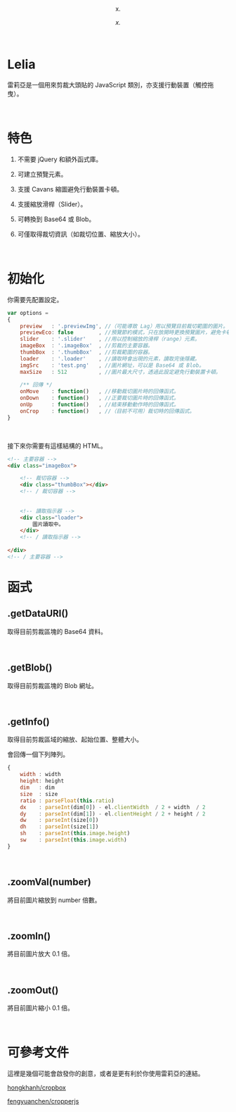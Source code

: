 <p align="center">
  x.
</p>
<p align="center">
  <i>x.</i>
</p>

&nbsp;

# Lelia
雷莉亞是一個用來剪裁大頭貼的 JavaScript 類別，亦支援行動裝置（觸控拖曳）。

&nbsp;

# 特色

1. 不需要 jQuery 和額外函式庫。

2. 可建立預覽元素。

3. 支援 Cavans 縮圖避免行動裝置卡頓。

4. 支援縮放滑桿（Slider）。

5. 可轉換到 Base64 或 Blob。

6. 可僅取得裁切資訊（如裁切位置、縮放大小）。

&nbsp;

# 初始化

你需要先配置設定。

```javascript
var options = 
{
    preview   : '.previewImg', //（可能導致 Lag）用以預覽目前裁切範圍的圖片。
    previewEco: false        , //預覽節約模式，只在放開時更換預覽圖片，避免卡頓。
    slider    : '.slider'    , //用以控制縮放的滑桿（range）元素。
    imageBox  : '.imageBox'  , //剪裁的主要容器。
    thumbBox  : '.thumbBox'  , //剪裁範圍的容器。
    loader    : '.loader'    , //讀取時會出現的元素，讀取完後隱藏。
    imgSrc    : 'test.png'   , //圖片網址，可以是 Base64 或 Blob。
    maxSize   : 512          , //圖片最大尺寸，透過此設定避免行動裝置卡頓。
    
    /** 回傳 */
    onMove    : function()   , //移動裁切圖片時的回傳函式。
    onDown    : function()   , //正要裁切圖片時的回傳函式。
    onUp      : function()   , //結束移動動作時的回傳函式。
    onCrop    : function()   , //（目前不可用）裁切時的回傳函式。
}
```

&nbsp;

接下來你需要有這樣結構的 HTML。

```html
<!-- 主要容器 -->
<div class="imageBox">

    <!-- 裁切容器 -->
    <div class="thumbBox"></div>
    <!-- / 裁切容器 -->
    
    
    <!-- 讀取指示器 -->
    <div class="loader">
        圖片讀取中。
    </div>
    <!-- / 讀取指示器 -->
    
</div>
<!-- / 主要容器 -->
```

# 函式

## .getDataURI()

取得目前剪裁區塊的 Base64 資料。

&nbsp;

## .getBlob()

取得目前剪裁區塊的 Blob 網址。

&nbsp;

## .getInfo()

取得目前剪裁區域的縮放、起始位置、整體大小。

會回傳一個下列陣列。

```javascript
{
    width : width
    height: height
    dim   : dim
    size  : size
    ratio : parseFloat(this.ratio)
    dx    : parseInt(dim[0]) - el.clientWidth  / 2 + width  / 2
    dy    : parseInt(dim[1]) - el.clientHeight / 2 + height / 2
    dw    : parseInt(size[0])
    dh    : parseInt(size[1])
    sh    : parseInt(this.image.height)
    sw    : parseInt(this.image.width)
}
```

&nbsp;

## .zoomVal(number)

將目前圖片縮放到 number 倍數。

&nbsp;

## .zoomIn()

將目前圖片放大 0.1 倍。

&nbsp;

## .zoomOut()

將目前圖片縮小 0.1 倍。

&nbsp;

# 可參考文件

這裡是幾個可能會啟發你的創意，或者是更有利於你使用雷莉亞的連結。

[hongkhanh/cropbox](https://github.com/hongkhanh/cropbox)

[fengyuanchen/cropperjs](https://github.com/fengyuanchen/cropperjs)